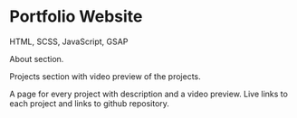 # Portfolio Website

HTML, SCSS, JavaScript, GSAP

About section.

Projects section with video preview of the projects.

A page for every project with description and a video preview.
Live links to each project and links to github repository.
